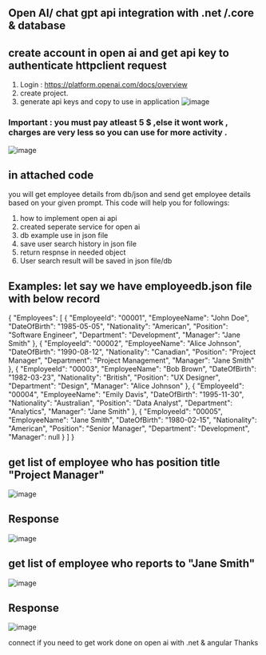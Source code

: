 
## Open AI/ chat gpt api integration with .net /.core & database
## create account in open ai and get api key to authenticate httpclient request
1.  Login : https://platform.openai.com/docs/overview
2. create project. 
3. generate api keys and copy to use in application
![image](https://github.com/user-attachments/assets/05767094-fe69-486f-a856-b4ff0f5b2d15)

### Important : you must pay atleast 5 $ ,else it wont work , charges are very less so you can use for more activity  .
![image](https://github.com/user-attachments/assets/5e728077-d6d6-4818-a8a7-8447343aeb56)

## in attached code 
you will get employee details from db/json and send  get employee details based on your given prompt.
This code will help you for followings:
1. how to implement open ai api
2. created seperate service for open ai 
3. db example use in json file
4. save user search history in json file
5. return respnse in needed object
6. User search result will be saved in json file/db

## Examples: let say we have employeedb.json file with below record

{
 "Employees": [
    {
      "EmployeeId": "00001",
      "EmployeeName": "John Doe",
      "DateOfBirth": "1985-05-05",
      "Nationality": "American",
      "Position": "Software Engineer",
      "Department": "Development",
      "Manager": "Jane Smith"
    },
  {
    "EmployeeId": "00002",
    "EmployeeName": "Alice Johnson",
    "DateOfBirth": "1990-08-12",
    "Nationality": "Canadian",
    "Position": "Project Manager",
    "Department": "Project Management",
    "Manager": "Jane Smith"
  },
    {
      "EmployeeId": "00003",
      "EmployeeName": "Bob Brown",
      "DateOfBirth": "1982-03-23",
      "Nationality": "British",
      "Position": "UX Designer",
      "Department": "Design",
      "Manager": "Alice Johnson"
    },
    {
      "EmployeeId": "00004",
      "EmployeeName": "Emily Davis",
      "DateOfBirth": "1995-11-30",
      "Nationality": "Australian",
      "Position": "Data Analyst",
      "Department": "Analytics",
      "Manager": "Jane Smith"
    },
    {
      "EmployeeId": "00005",
      "EmployeeName": "Jane Smith",
      "DateOfBirth": "1980-02-15",
      "Nationality": "American",
      "Position": "Senior Manager",
      "Department": "Development",
      "Manager": null
    }
  ]
}

## get list of employee who has position title "Project Manager"
![image](https://github.com/user-attachments/assets/89e05ed7-e5b2-4b2a-be3d-b61a0b361c20)

## Response
![image](https://github.com/user-attachments/assets/a9091776-446b-4756-911c-f8c30133be07)

## get list of employee who reports to  "Jane Smith"
![image](https://github.com/user-attachments/assets/6cc0c401-42c7-4747-9209-0282b6688685)
## Response
![image](https://github.com/user-attachments/assets/646d8759-ec8f-436c-bc63-c46306d24174)


connect if you need to get work done on open ai with .net & angular
Thanks 

